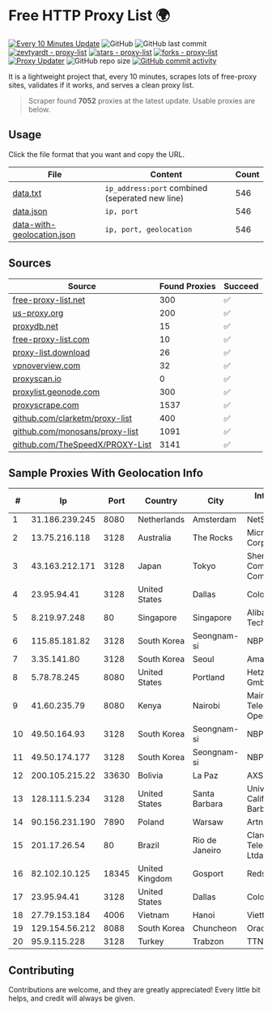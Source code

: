 
# Free HTTP Proxy List 🌍

[![Every 10 Minutes Update](https://github.com/mertguvencli/http-proxy-list/actions/workflows/main.yml/badge.svg?branch=main)](https://github.com/mertguvencli/http-proxy-list/actions/workflows/main.yml)
![GitHub](https://img.shields.io/github/license/mertguvencli/http-proxy-list)
![GitHub last commit](https://img.shields.io/github/last-commit/mertguvencli/http-proxy-list)
[![zevtyardt - proxy-list](https://img.shields.io/static/v1?label=zevtyardt&message=proxy-list&color=blue&logo=github)](https://github.com/zevtyardt/proxy-list "Go to GitHub repo")
[![stars - proxy-list](https://img.shields.io/github/stars/zevtyardt/proxy-list?style=social)](https://github.com/zevtyardt/proxy-list)
[![forks - proxy-list](https://img.shields.io/github/forks/zevtyardt/proxy-list?style=social)](https://github.com/zevtyardt/proxy-list)
[![Proxy Updater](https://github.com/zevtyardt/proxy-list/workflows/Proxy%20Updater/badge.svg)](https://github.com/zevtyardt/proxy-list/actions?query=workflow:"Proxy+Updater")
![GitHub repo size](https://img.shields.io/github/repo-size/zevtyardt/proxy-list)
[![GitHub commit activity](https://img.shields.io/github/commit-activity/m/zevtyardt/proxy-list?logo=commits)](https://github.com/zevtyardt/proxy-list/commits/main)

It is a lightweight project that, every 10 minutes, scrapes lots of free-proxy sites, validates if it works, and serves a clean proxy list.

> Scraper found **7052** proxies at the latest update. Usable proxies are below.

## Usage

Click the file format that you want and copy the URL.

|File|Content|Count|
|----|-------|-----|
|[data.txt](https://raw.githubusercontent.com/mertguvencli/http-proxy-list/main/proxy-list/data.txt)|`ip_address:port` combined (seperated new line)|546|
|[data.json](https://raw.githubusercontent.com/mertguvencli/http-proxy-list/main/proxy-list/data.json)|`ip, port`|546|
|[data-with-geolocation.json](https://raw.githubusercontent.com/mertguvencli/http-proxy-list/main/proxy-list/data-with-geolocation.json)|`ip, port, geolocation`|546|

## Sources

|Source|Found Proxies|Succeed|
|------|-------------|-------|
|[free-proxy-list.net](https://free-proxy-list.net)|300|✅|
|[us-proxy.org](https://www.us-proxy.org)|200|✅|
|[proxydb.net](http://proxydb.net)|15|✅|
|[free-proxy-list.com](https://free-proxy-list.com/?page=&port=&type%5B%5D=http&type%5B%5D=https&up_time=0&search=Search)|10|✅|
|[proxy-list.download](https://www.proxy-list.download/HTTP)|26|✅|
|[vpnoverview.com](https://vpnoverview.com/privacy/anonymous-browsing/free-proxy-servers)|32|✅|
|[proxyscan.io](https://www.proxyscan.io)|0|✅|
|[proxylist.geonode.com](https://proxylist.geonode.com/api/proxy-list?limit=300&page=1&sort_by=lastChecked&sort_type=desc&protocols=http,https)|300|✅|
|[proxyscrape.com](https://api.proxyscrape.com/v2/?request=displayproxies&protocol=http&timeout=10000&country=all&ssl=all&anonymity=all)|1537|✅|
|[github.com/clarketm/proxy-list](https://raw.githubusercontent.com/clarketm/proxy-list/master/proxy-list-raw.txt)|400|✅|
|[github.com/monosans/proxy-list](https://raw.githubusercontent.com/monosans/proxy-list/main/proxies/http.txt)|1091|✅|
|[github.com/TheSpeedX/PROXY-List](https://raw.githubusercontent.com/TheSpeedX/PROXY-List/master/http.txt)|3141|✅|


## Sample Proxies With Geolocation Info

|#|Ip|Port|Country|City|Internet Service Provider|
|-|--|----|-------|----|-------------------------|
|1|31.186.239.245|8080|Netherlands|Amsterdam|NetSkope Inc|
|2|13.75.216.118|3128|Australia|The Rocks|Microsoft Corporation|
|3|43.163.212.171|3128|Japan|Tokyo|Shenzhen Tencent Computer Systems Company Limited|
|4|23.95.94.41|3128|United States|Dallas|ColoCrossing|
|5|8.219.97.248|80|Singapore|Singapore|Alibaba (US) Technology Co., Ltd.|
|6|115.85.181.82|3128|South Korea|Seongnam-si|NBP|
|7|3.35.141.80|3128|South Korea|Seoul|Amazon.com, Inc.|
|8|5.78.78.245|8080|United States|Portland|Hetzner Online GmbH|
|9|41.60.235.79|8080|Kenya|Nairobi|Maintainer Liquid Telecommunications Operations Limited|
|10|49.50.164.93|3128|South Korea|Seongnam-si|NBP|
|11|49.50.174.177|3128|South Korea|Seongnam-si|NBP|
|12|200.105.215.22|33630|Bolivia|La Paz|AXS Bolivia S. A.|
|13|128.111.5.234|3128|United States|Santa Barbara|University of California, Santa Barbara|
|14|90.156.231.190|7890|Poland|Warsaw|Artnet Sp. z o.o.|
|15|201.17.26.54|80|Brazil|Rio de Janeiro|Claro NXT Telecomunicacoes Ltda|
|16|82.102.10.125|18345|United Kingdom|Gosport|Redstation Limited|
|17|23.95.94.41|3128|United States|Dallas|ColoCrossing|
|18|27.79.153.184|4006|Vietnam|Hanoi|Viettel Corporation|
|19|129.154.56.212|8088|South Korea|Chuncheon|Oracle Corporation|
|20|95.9.115.228|3128|Turkey|Trabzon|TTNet A.S.|



## Contributing

Contributions are welcome, and they are greatly appreciated! Every
little bit helps, and credit will always be given.

